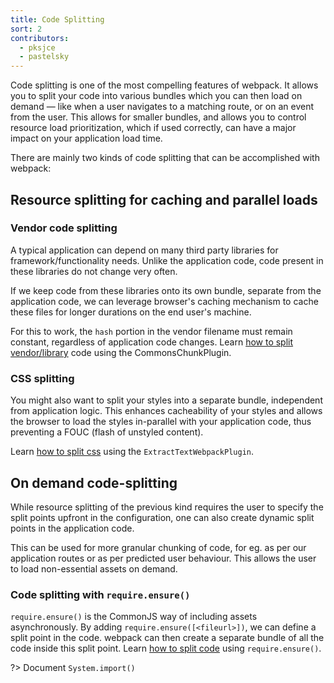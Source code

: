```yaml
---
title: Code Splitting
sort: 2
contributors:
  - pksjce
  - pastelsky
---
```


Code splitting is one of the most compelling features of webpack. It allows you to split your code into various bundles which you can then load on demand — like when a user navigates to a matching route, or on an event from the user. This allows for smaller bundles, and allows you to control resource load prioritization, which if used correctly, can have a major impact on your application load time.

There are mainly two kinds of code splitting that can be accomplished with webpack:

## Resource splitting for caching and parallel loads

### Vendor code splitting

A typical application can depend on many third party libraries for framework/functionality needs. Unlike the application code, code present in these libraries do not change very often. 

If we keep code from these libraries onto its own bundle, separate from the application code, we can leverage browser's caching mechanism to cache these files for longer durations on the end user's machine. 

For this to work, the `hash` portion in the vendor filename must remain constant, regardless of application code changes. Learn [how to split vendor/library](/guides/code-splitting-libraries) code using the CommonsChunkPlugin.

### CSS splitting

You might also want to split your styles into a separate bundle, independent from application logic. 
This enhances cacheability of your styles and allows the browser to load the styles in-parallel with your application code, thus preventing a FOUC (flash of unstyled content).

Learn [how to split css](/guides/code-splitting-css) using the `ExtractTextWebpackPlugin`.

## On demand code-splitting

While resource splitting of the previous kind requires the user to specify the split points upfront in the configuration, one can also create dynamic split points in the application code.

This can be used for more granular chunking of code, for eg. as per our application routes or as per predicted user behaviour. This allows the user to load non-essential assets on demand.

### Code splitting with `require.ensure()`

`require.ensure()` is the CommonJS way of including assets asynchronously. By adding `require.ensure([<fileurl>])`, we can define a split point in the code. webpack can then create a separate bundle of all the code inside this split point.
Learn [how to split code](/guides/code-splitting-require) using `require.ensure()`.

?> Document `System.import()`


